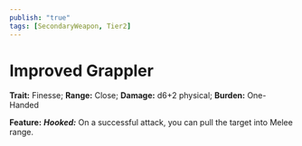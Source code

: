 ```yaml
---
publish: "true"
tags: [SecondaryWeapon, Tier2]
---
```

# Improved Grappler

**Trait:** Finesse; **Range:** Close; **Damage:** d6+2 physical; **Burden:** One-Handed

**Feature:** ***Hooked:*** On a successful attack, you can pull the target into Melee range.
